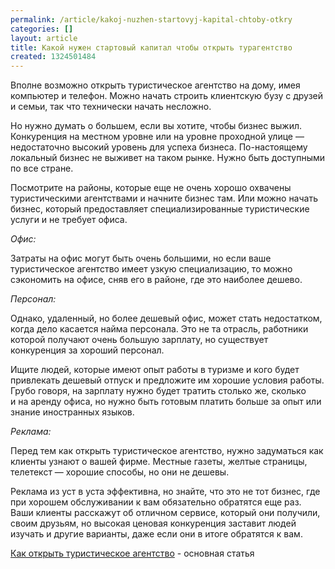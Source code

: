 ```yaml
---
permalink: /article/kakoj-nuzhen-startovyj-kapital-chtoby-otkry
categories: []
layout: article
title: Какой нужен стартовый капитал чтобы открыть турагентство
created: 1324501484
---
```

Вполне возможно открыть туристическое агентство на дому, имея компьютер и телефон. Можно начать строить клиентскую бузу с друзей и семьи, так что технически начать несложно.

Но нужно думать о большем, если вы хотите, чтобы бизнес выжил. Конкуренция на местном уровне или на уровне проходной улице — недостаточно высокий уровень для успеха бизнеса. По-настоящему локальный бизнес не выживет на таком рынке. Нужно быть доступными по все стране.

Посмотрите на районы, которые еще не очень хорошо охвачены туристическими агентствами и начните бизнес там. Или можно начать бизнес, который предоставляет специализированные туристические услуги и не требует офиса.

*Офис:*

Затраты на офис могут быть очень большими, но если ваше туристическое агентство имеет узкую специализацию, то можно сэкономить на офисе, сняв его в районе, где это наиболее дешево.

*Персонал:*

Однако, удаленный, но более дешевый офис, может стать недостатком, когда дело касается найма персонала. Это не та отрасль, работники которой получают очень большую зарплату, но существует конкуренция за хороший персонал.

Ищите людей, которые имеют опыт работы в туризме и кого будет привлекать дешевый отпуск и предложите им хорошие условия работы. Грубо говоря, на зарплату нужно будет тратить столько же, сколько и на аренду офиса, но нужно быть готовым платить больше за опыт или знание иностранных языков.

*Реклама:*

Перед тем как открыть туристическое агентство, нужно задуматься как клиенты узнают о вашей фирме. Местные газеты, желтые страницы, телетекст — хорошие способы, но они не дешевы.

Реклама из уст в уста эффективна, но знайте, что это не тот бизнес, где при хорошем обслуживании к вам обязательно обратятся еще раз. Ваши клиенты расскажут об отличном сервисе, который они получили, своим друзьям, но высокая ценовая конкуренция заставит людей изучать и другие варианты, даже если они в итоге обратятся к вам.

[Как открыть туристическое агентство][_ _] \- основная статья


[_ _]: http://www.business101.ru/article/%D0%BA%D0%B0%D0%BA-%D0%BE%D1%82%D0%BA%D1%80%D1%8B%D1%82%D1%8C-%D1%82%D1%83%D1%80%D0%B8%D1%81%D1%82%D0%B8%D1%87%D0%B5%D1%81%D0%BA%D0%BE%D0%B5-%D0%B0%D0%B3%D0%B5%D0%BD%D1%82%D1%81%D1%82%D0%B2%D0%BE
